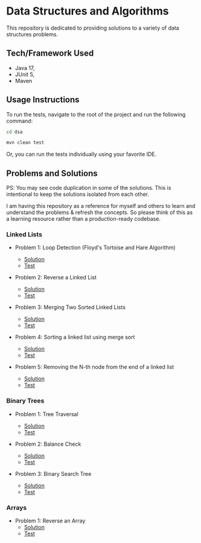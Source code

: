 # Data Structures and Algorithms

This repository is dedicated to providing solutions to a variety of data structures problems.

## Tech/Framework Used

* Java 17,
* JUnit 5,
* Maven

## Usage Instructions

To run the tests, navigate to the root of the project and run the following command:

```bash
cd dsa
```

```bash
mvn clean test
```

Or, you can run the tests individually using your favorite IDE.

## Problems and Solutions

PS: You may see code duplication in some of the solutions. This is intentional to keep the solutions isolated from each
other.

I am having this repository as a reference for myself and others to learn and understand the problems
& refresh the concepts.
So please think of this as a learning resource rather than a production-ready codebase.

### Linked Lists

* Problem 1: Loop Detection (Floyd's Tortoise and Hare Algorithm)
    - [Solution](linked-list/src/main/java/com/sbg/dsa/linkedlist/LoopProblem.java)
    - [Test](linked-list/src/test/java/com/sbg/dsa/linkedlist/LoopProblemTest.java)

* Problem 2: Reverse a Linked List
    - [Solution](linked-list/src/main/java/com/sbg/dsa/linkedlist/ReversingProblem.java)
    - [Test](linked-list/src/test/java/com/sbg/dsa/linkedlist/ReversingProblemTest.java)

* Problem 3: Merging Two Sorted Linked Lists
    - [Solution](linked-list/src/main/java/com/sbg/dsa/linkedlist/MergingTwoSortedListsProblem.java)
    - [Test](linked-list/src/test/java/com/sbg/dsa/linkedlist/MergingTwoSortedListsProblemTest.java)

* Problem 4: Sorting a linked list using merge sort
    - [Solution](linked-list/src/main/java/com/sbg/dsa/linkedlist/MergeSortProblem.java)
    - [Test](linked-list/src/test/java/com/sbg/dsa/linkedlist/MergeSortProblemTest.java)

* Problem 5: Removing the N-th node from the end of a linked list
    - [Solution](linked-list/src/main/java/com/sbg/dsa/linkedlist/RemoveNthNodeFromEndProblem.java)
    - [Test](linked-list/src/test/java/com/sbg/dsa/linkedlist/RemoveNthNodeFromEndProblemTest.java)

### Binary Trees

* Problem 1: Tree Traversal
    - [Solution](binary-tree/src/main/java/com/sbg/dsa/binarytree/TraversalProblem.java)
    - [Test](binary-tree/src/test/java/com/sbg/dsa/binarytree/TraversalProblemTest.java)

* Problem 2: Balance Check
    - [Solution](binary-tree/src/main/java/com/sbg/dsa/binarytree/BalancedTreeProblem.java)
    - [Test](binary-tree/src/test/java/com/sbg/dsa/binarytree/BalancedTreeProblemTest.java)

* Problem 3: Binary Search Tree
    - [Solution](binary-tree/src/main/java/com/sbg/dsa/binarytree/BinarySearchTreeProblem.java)
    - [Test](binary-tree/src/test/java/com/sbg/dsa/binarytree/BinarySearchTreeProblemTest.java)

### Arrays

* Problem 1: Reverse an Array
  - [Solution](array/src/main/java/com/sbg/dsa/array/ReversingProblem.java)
  - [Test](array/src/test/java/com/sbg/dsa/array/ReversingProblemTest.java)
